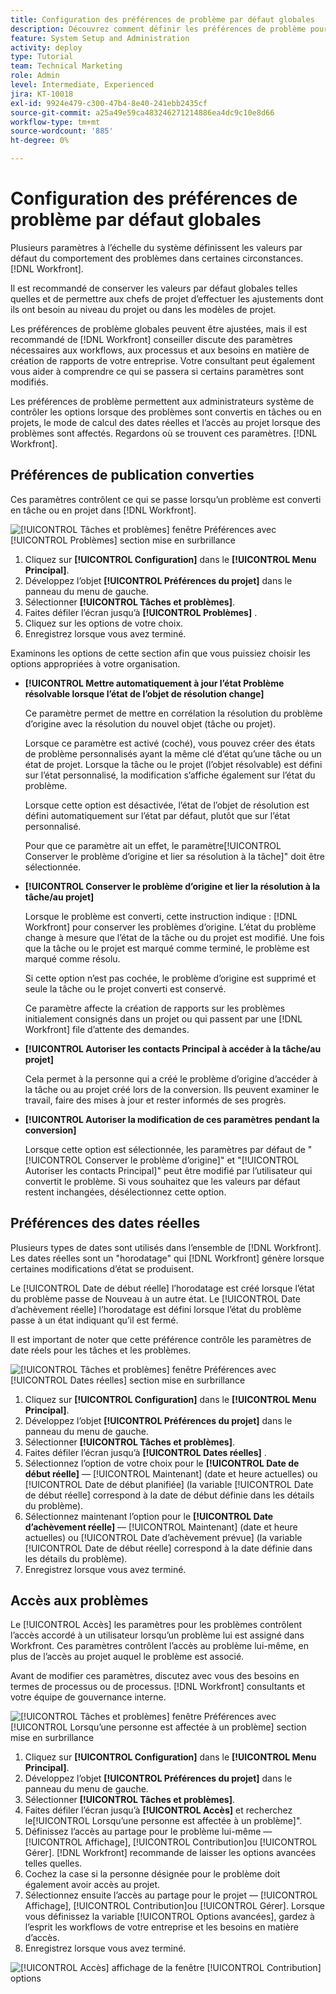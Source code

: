 ```yaml
---
title: Configuration des préférences de problème par défaut globales
description: Découvrez comment définir les préférences de problème pour les problèmes convertis, les dates réelles et l’accès aux problèmes.
feature: System Setup and Administration
activity: deploy
type: Tutorial
team: Technical Marketing
role: Admin
level: Intermediate, Experienced
jira: KT-10018
exl-id: 9924e479-c300-47b4-8e40-241ebb2435cf
source-git-commit: a25a49e59ca483246271214886ea4dc9c10e8d66
workflow-type: tm+mt
source-wordcount: '885'
ht-degree: 0%

---
```


# Configuration des préférences de problème par défaut globales

Plusieurs paramètres à l’échelle du système définissent les valeurs par défaut du comportement des problèmes dans certaines circonstances. [!DNL Workfront].

Il est recommandé de conserver les valeurs par défaut globales telles quelles et de permettre aux chefs de projet d’effectuer les ajustements dont ils ont besoin au niveau du projet ou dans les modèles de projet.

Les préférences de problème globales peuvent être ajustées, mais il est recommandé de [!DNL Workfront] conseiller discute des paramètres nécessaires aux workflows, aux processus et aux besoins en matière de création de rapports de votre entreprise. Votre consultant peut également vous aider à comprendre ce qui se passera si certains paramètres sont modifiés.

Les préférences de problème permettent aux administrateurs système de contrôler les options lorsque des problèmes sont convertis en tâches ou en projets, le mode de calcul des dates réelles et l’accès au projet lorsque des problèmes sont affectés. Regardons où se trouvent ces paramètres. [!DNL Workfront].

## Préférences de publication converties

Ces paramètres contrôlent ce qui se passe lorsqu’un problème est converti en tâche ou en projet dans [!DNL Workfront].

![[!UICONTROL Tâches et problèmes] fenêtre Préférences avec [!UICONTROL Problèmes] section mise en surbrillance](assets/admin-fund-issue-prefs-converting.png)

1. Cliquez sur **[!UICONTROL Configuration]** dans le **[!UICONTROL Menu Principal]**.
1. Développez l’objet **[!UICONTROL Préférences du projet]** dans le panneau du menu de gauche.
1. Sélectionner **[!UICONTROL Tâches et problèmes]**.
1. Faites défiler l’écran jusqu’à **[!UICONTROL Problèmes]** .
1. Cliquez sur les options de votre choix.
1. Enregistrez lorsque vous avez terminé.

Examinons les options de cette section afin que vous puissiez choisir les options appropriées à votre organisation.

* **[!UICONTROL Mettre automatiquement à jour l’état Problème résolvable lorsque l’état de l’objet de résolution change]**

  Ce paramètre permet de mettre en corrélation la résolution du problème d’origine avec la résolution du nouvel objet (tâche ou projet).

  Lorsque ce paramètre est activé (coché), vous pouvez créer des états de problème personnalisés ayant la même clé d’état qu’une tâche ou un état de projet. Lorsque la tâche ou le projet (l’objet résolvable) est défini sur l’état personnalisé, la modification s’affiche également sur l’état du problème.

  Lorsque cette option est désactivée, l’état de l’objet de résolution est défini automatiquement sur l’état par défaut, plutôt que sur l’état personnalisé.

  Pour que ce paramètre ait un effet, le paramètre[!UICONTROL Conserver le problème d’origine et lier sa résolution à la tâche]&quot; doit être sélectionnée.

* **[!UICONTROL Conserver le problème d’origine et lier la résolution à la tâche/au projet]**

  Lorsque le problème est converti, cette instruction indique : [!DNL Workfront] pour conserver les problèmes d’origine. L’état du problème change à mesure que l’état de la tâche ou du projet est modifié. Une fois que la tâche ou le projet est marqué comme terminé, le problème est marqué comme résolu.

  Si cette option n’est pas cochée, le problème d’origine est supprimé et seule la tâche ou le projet converti est conservé.

  Ce paramètre affecte la création de rapports sur les problèmes initialement consignés dans un projet ou qui passent par une [!DNL Workfront] file d’attente des demandes.

* **[!UICONTROL Autoriser les contacts Principal à accéder à la tâche/au projet]**

  Cela permet à la personne qui a créé le problème d’origine d’accéder à la tâche ou au projet créé lors de la conversion. Ils peuvent examiner le travail, faire des mises à jour et rester informés de ses progrès.

* **[!UICONTROL Autoriser la modification de ces paramètres pendant la conversion]**

  Lorsque cette option est sélectionnée, les paramètres par défaut de &quot;[!UICONTROL Conserver le problème d’origine]&quot; et &quot;[!UICONTROL Autoriser les contacts Principal]&quot; peut être modifié par l’utilisateur qui convertit le problème. Si vous souhaitez que les valeurs par défaut restent inchangées, désélectionnez cette option.

<!---
learn more URLs
Configure system-wide task and issue preferences
Issue statuses
Create and customize system-wide statuses
--->

## Préférences des dates réelles

Plusieurs types de dates sont utilisés dans l’ensemble de [!DNL Workfront]. Les dates réelles sont un &quot;horodatage&quot; qui [!DNL Workfront] génère lorsque certaines modifications d’état se produisent.

Le [!UICONTROL Date de début réelle] l’horodatage est créé lorsque l’état du problème passe de Nouveau à un autre état. Le [!UICONTROL Date d’achèvement réelle] l’horodatage est défini lorsque l’état du problème passe à un état indiquant qu’il est fermé.

Il est important de noter que cette préférence contrôle les paramètres de date réels pour les tâches et les problèmes.

![[!UICONTROL Tâches et problèmes] fenêtre Préférences avec [!UICONTROL Dates réelles] section mise en surbrillance](assets/admin-fund-issue-prefs-actual-dates.png)

1. Cliquez sur **[!UICONTROL Configuration]** dans le **[!UICONTROL Menu Principal]**.
1. Développez l’objet **[!UICONTROL Préférences du projet]** dans le panneau du menu de gauche.
1. Sélectionner **[!UICONTROL Tâches et problèmes]**.
1. Faites défiler l’écran jusqu’à **[!UICONTROL Dates réelles]** .
1. Sélectionnez l’option de votre choix pour le **[!UICONTROL Date de début réelle]** — [!UICONTROL Maintenant] (date et heure actuelles) ou [!UICONTROL Date de début planifiée] (la variable [!UICONTROL Date de début réelle] correspond à la date de début définie dans les détails du problème).
1. Sélectionnez maintenant l’option pour le **[!UICONTROL Date d’achèvement réelle]** — [!UICONTROL Maintenant] (date et heure actuelles) ou [!UICONTROL Date d’achèvement prévue] (la variable [!UICONTROL Date de début réelle] correspond à la date définie dans les détails du problème).
1. Enregistrez lorsque vous avez terminé.


<!---
learn more URLs
Definitions for the project, task, and issue dates within Workfront
Configure system-wide task and issue preferences
--->

## Accès aux problèmes

Le [!UICONTROL Accès] les paramètres pour les problèmes contrôlent l’accès accordé à un utilisateur lorsqu’un problème lui est assigné dans Workfront. Ces paramètres contrôlent l’accès au problème lui-même, en plus de l’accès au projet auquel le problème est associé.

Avant de modifier ces paramètres, discutez avec vous des besoins en termes de processus ou de processus. [!DNL Workfront] consultants et votre équipe de gouvernance interne.

![[!UICONTROL Tâches et problèmes] fenêtre Préférences avec [!UICONTROL Lorsqu’une personne est affectée à un problème] section mise en surbrillance](assets/admin-fund-issue-prefs-access-1.png)

1. Cliquez sur **[!UICONTROL Configuration]** dans le **[!UICONTROL Menu Principal]**.
1. Développez l’objet **[!UICONTROL Préférences du projet]** dans le panneau du menu de gauche.
1. Sélectionner **[!UICONTROL Tâches et problèmes]**.
1. Faites défiler l’écran jusqu’à **[!UICONTROL Accès]** et recherchez le[!UICONTROL Lorsqu’une personne est affectée à un problème]&quot;.
1. Définissez l’accès au partage pour le problème lui-même — [!UICONTROL Affichage], [!UICONTROL Contribution]ou [!UICONTROL Gérer]. [!DNL Workfront] recommande de laisser les options avancées telles quelles.
1. Cochez la case si la personne désignée pour le problème doit également avoir accès au projet.
1. Sélectionnez ensuite l’accès au partage pour le projet — [!UICONTROL Affichage], [!UICONTROL Contribution]ou [!UICONTROL Gérer]. Lorsque vous définissez la variable [!UICONTROL Options avancées], gardez à l’esprit les workflows de votre entreprise et les besoins en matière d’accès.
1. Enregistrez lorsque vous avez terminé.

![[!UICONTROL Accès] affichage de la fenêtre [!UICONTROL Contribution] options](assets/admin-fund-issue-prefs-access-2.png)

<!---
learn more URLs
Configure system-wide task and issue preferences
Grant access to issues
--->
